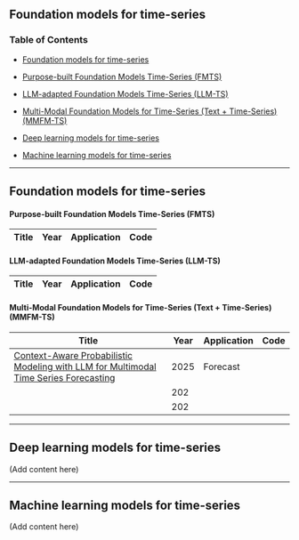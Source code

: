 ## Foundation models for time-series 

### Table of Contents

- [Foundation models for time-series](#foundation-models-for-time-series)
- [Purpose-built Foundation Models Time-Series (FMTS)](#purpose-built-foundation-models-time-series-fmts)
- [LLM-adapted Foundation Models Time-Series (LLM-TS)](#llm-adapted-foundation-models-time-series-llm-ts)
- [Multi-Modal Foundation Models for Time-Series (Text + Time-Series) (MMFM-TS)](#multi-modal-foundation-models-for-time-series-text-time-series-mmfm-ts)

- [Deep learning models for time-series](#deep-learning-models-for-time-series)

- [Machine learning models for time-series](#machine-learning-models-for-time-series)

---

## Foundation models for time-series

#### Purpose-built Foundation Models Time-Series (FMTS)
| Title | Year | Application | Code |
|-------|------|-----------|-------|

#### LLM-adapted Foundation Models Time-Series (LLM-TS)
| Title | Year | Application | Code |
|-------|------|-----------|-------|

#### Multi-Modal Foundation Models for Time-Series (Text + Time-Series) (MMFM-TS)
| Title | Year | Application | Code |
|---------------------------------------------------------------------------------------------------------------------------|------|----------|-------|
| [Context-Aware Probabilistic Modeling with LLM for Multimodal Time Series Forecasting ](https://arxiv.org/abs/2505.10774) | 2025 | Forecast |       |
| []() | 202 |  |   |
| []() | 202 |  |   |

---

## Deep learning models for time-series

(Add content here)

---

## Machine learning models for time-series

(Add content here)
